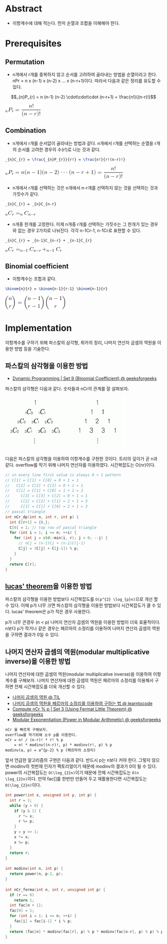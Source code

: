 # Abstract

- 이항계수에 대해 적는다. 먼저 순열과 조합을 이해해야 한다.

# Prerequisites

## Permutation

- n개에서 r개를 중복하지 않고 순서를 고려하여 골라내는 방법을 순열이라고 한다. 
  nPr = n x (n-1) x (n-2) x ... x (n-r+1)이다. 따라서 다음과 같은 
  정리를 유도할 수 있다.

```math
_{n}P_{r} = n (n-1) (n-2) \cdot\cdot\cdot (n-r+1) = \frac{n!}{(n-r)!}
```

![](dynamic_permutation.png)

## Combination

- n개에서 r개를 순서없이 골라내는 방법과 같다. n개에서 r개를 선택하는 순열을
  r개의 순서를 고려한 경우의 수(r!)로 나눈 것과 같다.

```latex
_{n}C_{r} = \frac{_{n}P_{r}}{r!} = \frac{n!}{r!(n-r)!}
```

![](dynamic_combination.png)

- n개에서 r개를 선택하는 것은 n개에서 n-r개를 선택하지 않는 것을
  선택하는 것과 가짓수가 같다.

```latex
_{n}C_{r} = _{n}C_{n-r}
```

![](dynamic_combination_1.png)

- n개중 한개를 고정한다. 이제 n개중 r개를 선택하는 가짓수는 그 한개가 있는 경우와
  없는 경우 2가지로 나눠진다. 각각 n-1Cr-1, n-1Cr로 표현할 수 있다. 

```latex
_{n}C_{r} = _{n-1}C_{n-r} + _{n-1}C_{r}
```

![](dynamic_combination_2.png)

## Binomial coefficient

- 이항계수는 조합과 같다.

```latex
\binom{n}{r} = \binom{n-1}{r-1} \binom{n-1}{r}
```

![](dynamic_binomial_coefficient.png)

# Implementation

이항계수를 구하기 위해 파스칼의 삼각형, 뤼카의 정리, 나머지 연산자
곱셈의 역원을 이용한 방법 등을 기술한다.

## 파스칼의 삼각형을 이용한 방법

* [Dynamic Programming | Set 9 (Binomial Coefficient) @ geeksforgeeks ](http://www.geeksforgeeks.org/dynamic-programming-set-9-binomial-coefficient/)

파스칼의 삼각형은 다음과 같다. 숫자들과 nCr의 관계를 잘 살펴보자.

![](../_img/paskal_triangle.png)

다음은 파스칼의 삼각형을 이용하여 이항계수를 구현한 것이다.  트리의
깊이가 곧 n과 같다.  overflow를 막기 위해 나머지 연산자를 이용하였다.
시간복잡도는 O(nr)이다.

```cpp
// in every line first value is always 0 + 1 pattern
// C[1] = C[1] + C[0] = 0 + 1 = 1
//   C[2] = C[2] + C[1] = 0 + 1 = 1
//   C[1] = C[1] + C[0] = 1 + 1 = 2
//     C[3] = C[3] + C[2] = 0 + 1 = 1
//     C[2] = C[2] + C[1] = 2 + 1 = 3
//     C[1] = C[1] + C[0] = 2 + 1 = 3
// pascal triangle
int nCr_dp(int n, int r, int p) {
  int C[r+1] = {0,};
  C[0] = 1; // top row of pascal triangle
  for (int i = 1; i <= n; ++i) {
    for (int j = std::min(i, r); j > 0; --j) {
      // nCj = (n-1)Cj + (n-1)C(j-1)
      C[j] = (C[j] + C[j-1]) % p;
    }
  }
  return C[r];
}
```

## [lucas' theorem](doc/number_lucas.md)을 이용한 방법

파스칼의 삼각형을 이용한 방법보다 시간복잡도를 `O(p^{2} \log_{p}n)`으로 개선 할 수 있다.
이때 p가 너무 크면 파스칼의 삼각형을 이용한 방법보다 시간복잡도가 클 수 있다.
lucas' theorem은 p가 작은 경우 사용한다. 

p가 너무 큰경우 (n < p) 나머지 연산자 곱셈의 역원을 이용한 방법이 더욱
효율적이다. n보다 p가 작거나 같은 경우는 페르마의 소정리를 이용하여
나머지 연산자 곱셈의 역원을 구하면 결과가 0일 수 있다.

## 나머지 연산자 곱셈의 역원(modular multiplicative inverse)을 이용한 방법

나머지 연산자에 대한 곱셈의 역원(modular multiplicative inverse)을
이용하여 이항계수를 구해보자. 나머지 연산자에 대한 곱셈의 역원은
페르마의 소정리를 이용해서 구하면 전체 시간복잡도를 더욱 개선할 수 있다.

* [나머지 곱셈의 역원 @ TIL](https://github.com/iamslash/TIL/tree/master/numbertheory#나머지-곱셈의-역원-modular-multiplicative-inverse)
* [나머지 곱셈의 역원을 페르마의 소정리를 이용하여 구하는 법 @ learntocode](https://github.com/iamslash/learntocode/blob/master/doc/number_modular.md#페르마의-소정리fermats-little-theorem을-이용한-방법)
* [Compute nCr % p | Set 3 (Using Fermat Little Theorem) @ geeksforgeeks](http://www.geeksforgeeks.org/compute-ncr-p-set-3-using-fermat-little-theorem/)
* [Modular Exponentiation (Power in Modular Arithmetic) @ geeksforgeeks](http://www.geeksforgeeks.org/modular-exponentiation-power-in-modular-arithmetic/)

```
nCr 을 빠르게 구해보자.
overflow를 막기위해 소수 p를 이용한다.
nCr = n! / (n-r)! * r! % p
    = n! * modinv((n-r)!, p) * modinv(r!, p) % p
modinv(a, p) = a^{p-2} % p (페르마의 소정리) 
```

앞서 언급한 알고리즘의 구현은 다음과 같다. 반드시 p는 n보다 커야 한다.
그렇지 않으면 modinv의 첫번재 인자가 팩토리얼이기 때문에 modinv의
결과가 0이 될 수 있다. power의 시간복잡도는 `O(\log_{2}n)`이기 때문에
전체 시간복잡도는 `O(n \log_{2}n)`이다.  만약 fac[]를 한번만 만들어
두고 재활용한다면 시간복잡도는 `O(\log_{2}n)`이다.

```cpp
int power(int x, unsigned int y, int p) {
  int r = 1;
  while (y > 0) {
    if (y & 1) {
      r *= x;
      r %= p;
    }
    y = y >> 1;
    x *= x;
    x %= p;
  }
  return r;
}

int modinv(int n, int p) {
  return power(n, p-2, p);
}

int nCr_ferma(int n, int r, unsigned int p) {
  if (r == 0)
    return 1;
  int fac[n + 1];
  fac[0] = 1;
  for (int i = 1; i <= n; ++i) {
    fac[i] = fac[i-1] * i % p;
  }
  return (fac[n] * modinv(fac[r], p) % p * modinv(fac[n-r], p) % p) % p;
}
```
